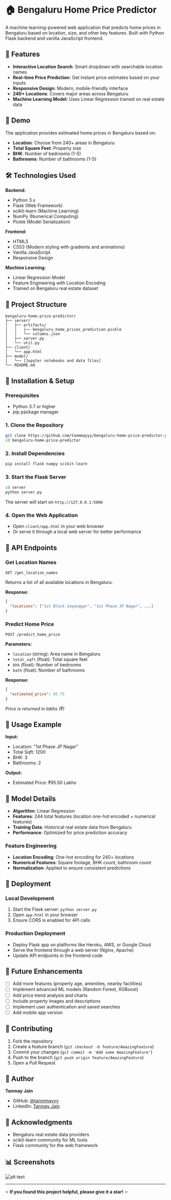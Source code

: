 # 🏠 Bengaluru Home Price Predictor

A machine learning-powered web application that predicts home prices in Bengaluru based on location, size, and other key features. Built with Python Flask backend and vanilla JavaScript frontend.

## 🌟 Features

- **Interactive Location Search**: Smart dropdown with searchable location names
- **Real-time Price Prediction**: Get instant price estimates based on your inputs
- **Responsive Design**: Modern, mobile-friendly interface
- **240+ Locations**: Covers major areas across Bengaluru
- **Machine Learning Model**: Uses Linear Regression trained on real estate data

## 🚀 Demo

The application provides estimated home prices in Bengaluru based on:
- **Location**: Choose from 240+ areas in Bengaluru
- **Total Square Feet**: Property size
- **BHK**: Number of bedrooms (1-5)
- **Bathrooms**: Number of bathrooms (1-5)

## 🛠️ Technologies Used

**Backend:**
- Python 3.x
- Flask (Web Framework)
- scikit-learn (Machine Learning)
- NumPy (Numerical Computing)
- Pickle (Model Serialization)

**Frontend:**
- HTML5
- CSS3 (Modern styling with gradients and animations)
- Vanilla JavaScript
- Responsive Design

**Machine Learning:**
- Linear Regression Model
- Feature Engineering with Location Encoding
- Trained on Bengaluru real estate dataset

## 📁 Project Structure

```
bengaluru-home-price-predictor/
├── server/
│   ├── artifacts/
│   │   ├── bengaluru_home_prices_prediction.pickle
│   │   └── columns.json
│   ├── server.py
│   └── util.py
├── client/
│   └── app.html
├── model/
│   └── [Jupyter notebooks and data files]
└── README.md
```

## 🔧 Installation & Setup

### Prerequisites
- Python 3.7 or higher
- pip package manager

### 1. Clone the Repository
```bash
git clone https://github.com/tanmmayyy/bengaluru-home-price-predictor.git
cd bengaluru-home-price-predictor
```

### 2. Install Dependencies
```bash
pip install flask numpy scikit-learn
```

### 3. Start the Flask Server
```bash
cd server
python server.py
```

The server will start on `http://127.0.0.1:5000`

### 4. Open the Web Application
- Open `client/app.html` in your web browser
- Or serve it through a local web server for better performance

## 📡 API Endpoints

### Get Location Names
```http
GET /get_location_names
```
Returns a list of all available locations in Bengaluru.

**Response:**
```json
{
  "locations": ["1st Block Jayanagar", "1st Phase JP Nagar", ...]
}
```

### Predict Home Price
```http
POST /predict_home_price
```

**Parameters:**
- `location` (string): Area name in Bengaluru
- `total_sqft` (float): Total square feet
- `bhk` (float): Number of bedrooms
- `bath` (float): Number of bathrooms

**Response:**
```json
{
  "estimated_price": 85.75
}
```
*Price is returned in lakhs (₹)*

## 🎯 Usage Example

**Input:**
- Location: "1st Phase JP Nagar"
- Total Sqft: 1200
- BHK: 3
- Bathrooms: 2

**Output:**
- Estimated Price: ₹95.50 Lakhs

## 🧠 Model Details

- **Algorithm**: Linear Regression
- **Features**: 244 total features (location one-hot encoded + numerical features)
- **Training Data**: Historical real estate data from Bengaluru
- **Performance**: Optimized for price prediction accuracy

### Feature Engineering
- **Location Encoding**: One-hot encoding for 240+ locations
- **Numerical Features**: Square footage, BHK count, bathroom count
- **Normalization**: Applied to ensure consistent predictions

## 🚀 Deployment

### Local Development
1. Start the Flask server: `python server.py`
2. Open `app.html` in your browser
3. Ensure CORS is enabled for API calls

### Production Deployment
- Deploy Flask app on platforms like Heroku, AWS, or Google Cloud
- Serve the frontend through a web server (Nginx, Apache)
- Update API endpoints in the frontend code

## 🔮 Future Enhancements

- [ ] Add more features (property age, amenities, nearby facilities)
- [ ] Implement advanced ML models (Random Forest, XGBoost)
- [ ] Add price trend analysis and charts
- [ ] Include property images and descriptions
- [ ] Implement user authentication and saved searches
- [ ] Add mobile app version

## 🤝 Contributing

1. Fork the repository
2. Create a feature branch (`git checkout -b feature/AmazingFeature`)
3. Commit your changes (`git commit -m 'Add some AmazingFeature'`)
4. Push to the branch (`git push origin feature/AmazingFeature`)
5. Open a Pull Request


## 👥 Author

**Tanmay Jain**
- GitHub: [@tanmmayyy](https://github.com/tanmmayyy)
- LinkedIn: [Tanmay Jain](https://www.linkedin.com/in/tanmay-jain-a706a428a/)

## 🙏 Acknowledgments

- Bengaluru real estate data providers
- scikit-learn community for ML tools
- Flask community for the web framework

## 📊 Screenshots

![alt text](image.png)

---

⭐ **If you found this project helpful, please give it a star!** ⭐